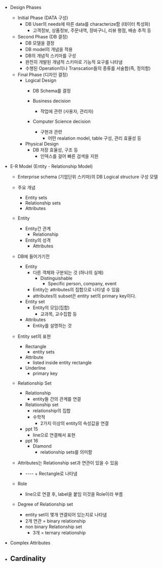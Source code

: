 - Design Phases
	- Initial Phase (DATA 구성)
		- DB User의 needs에 따른 data를 characterize함 (데이터 특성화)
			- 고객정보, 상품정보, 주문내역, 장바구니, 리뷰 평점, 배송 추적 등
	- Second Phase (DB 결정)
		- DB 모델을 결정
		- DB model의 개념을 적용
		- DB의 개념적 스키마를 구성
		- 완전히 개발된 개념적 스키마로 기능적 요구를 나타냄
		- 수행된 Operation이나 Transcation들의 종류를 서술함(즉, 정의함)
	- Final Phase (디자인 결정)
		- Logical Design
			- DB Schema를 결정
			
			- Business decision
				- 작업에 관련 (사용자, 관리자)
			- Computer Science decision
				- 구현과 관련
					- 어떤 realation model, table 구성, 관리 효율성 등
		- Physical Design
			- DB 저장 효율성, 구조 등
				- 인덱스를 걸어 빠른 검색을 지원

- E-R Model (Entity - Relationship Model)
	- Enterprise schema (기업단위 스키마)의 DB Logical structure 구성 모델
	
	- 주요 개념
		- Entity sets
		- Relationship sets
		- Attributes
	
	- Entity
		- Entity간 관계
			- Relationship
		- Entity의 성격
			- Attributes
	
	- DB에 들어가기전
		- Entity
			- 다른 객체와 구분되는 것 (하나의 실체)
				- Distinguishable
					- Specific person, company, event
			- Entity는 attributes의 집합으로 나타낼 수 있음
			- attributes의 subset은 entity set의  primary key이다.
		- Entity set
			- Entity의 모임(집합)
				- 교과목, 교수집합 등
		- Attributes
			- Entity를 설명하는 것
	
	- Entity set의 표현
		- Rectangle
			- entity sets
		- Attribute
			- listed inside entity rectangle
		- Underline
			- primary key
	- Relationship Set
		- Relationship
			- entity들 간의 관계를 연결
		- Relationship set
			- relationship의 집합
			- 수학적
				- 2가지 이상의 entity의 속성값을 연결
		- ppt 15
			- line으로 연결해서 표현
		- ppt 16
			- Diamond
				- relationship sets를 의미함
	- Attributes는 Relationship set과 연관이 있을 수 있음
		- ---- + Rectangle로 나타냄
	
	- Role
		- line으로 연결 후, label을 붙임 이것을 Role이라 부름
	- Degree of Relationship set
		- entity set이 몇개 연결되어 있는지로 나타냄
		- 2개 연관 = binary relationship
		- non binary Relationship set
			- 3개 = ternary relationship
-  Complex Attributes
- Cardinality
	- 
		
